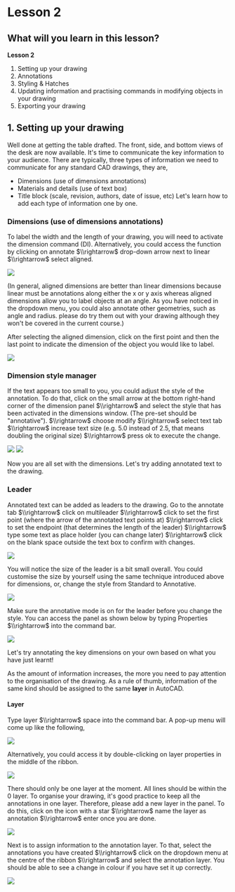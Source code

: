 # Lesson 2
## What will you learn in this lesson?
__Lesson 2__
1. Setting up your drawing
2. Annotations
3. Styling & Hatches
4. Updating information and practising commands in modifying objects in your drawing
5. Exporting your drawing

## 1. Setting up your drawing
Well done at getting the table drafted. The front, side, and bottom views of the desk are now available. It's time to communicate the key information to your audience. There are typically, three types of information we need to communicate for any standard CAD drawings, they are, 
* Dimensions (use of dimensions annotations)
* Materials and details (use of text box)
* Title block (scale, revision, authors, date of issue, etc)
Let's learn how to add each type of information one by one.

### Dimensions (use of dimensions annotations)
To label the width and the length of your drawing, you will need to activate the dimension command (DI). Alternatively, you could access the function by clicking on annotate $\\rightarrow$ drop-down arrow next to linear $\\rightarrow$ select aligned. 

![](https://github.com/ktonguk/autocad/blob/main/lesson2/image/03_dimension.gif)

(In general, aligned dimensions are better than linear dimensions because linear must be annotations along either the x or y axis whereas aligned dimensions allow you to label objects at an angle. As you have noticed in the dropdown menu, you could also annotate other geometries, such as angle and radius. please do try them out with your drawing although they won't be covered in the current course.)

After selecting the aligned dimension, click on the first point and then the last point to indicate the dimension of the object you would like to label. 

![](https://github.com/ktonguk/autocad/blob/main/lesson2/image/04_aligned_dimension.gif)

### Dimension style manager
If the text appears too small to you, you could adjust the style of the annotation. To do that, click on the small arrow at the bottom right-hand corner of the dimension panel $\\rightarrow$ and select the style that has been activated in the dimensions window. (The pre-set should be "annotative"). $\\rightarrow$ choose modify $\\rightarrow$ select text tab $\\rightarrow$ increase text size (e.g. 5.0 instead of 2.5, that means doubling the original size) $\\rightarrow$ press ok to execute the change.

![](https://github.com/ktonguk/autocad/blob/main/lesson2/image/05_dimension_style_manager.png)
![](https://github.com/ktonguk/autocad/blob/main/lesson2/image/06_textsize.png)

Now you are all set with the dimensions. Let's try adding annotated text to the drawing.

### Leader
Annotated text can be added as leaders to the drawing. Go to the annotate tab $\\rightarrow$ click on multileader $\\rightarrow$ click to set the first point (where the arrow of the annotated text points at) $\\rightarrow$ click to set the endpoint (that determines the length of the leader) $\\rightarrow$ type some text as place holder (you can change later) $\\rightarrow$ click on the blank space outside the text box to confirm with changes.

![](https://github.com/ktonguk/autocad/blob/main/lesson2/image/07_leader.gif)

You will notice the size of the leader is a bit small overall. You could customise the size by yourself using the same technique introduced above for dimensions, or, change the style from Standard to Annotative. 

![](https://github.com/ktonguk/autocad/blob/main/lesson2/image/08_annotative.gif)

Make sure the annotative mode is on for the leader before you change the style. You can access the panel as shown below by typing Properties $\\rightarrow$ into the command bar. 

![](https://github.com/ktonguk/autocad/blob/main/lesson2/image/09_annotative_properties.png)

Let's try annotating the key dimensions on your own based on what you have just learnt!

As the amount of information increases, the more you need to pay attention to the organisation of the drawing. As a rule of thumb, information of the same kind should be assigned to the same __layer__ in AutoCAD. 

#### Layer 
Type layer $\\rightarrow$ space into the command bar. A pop-up menu will come up like the following,

![](https://github.com/ktonguk/autocad/blob/main/lesson2/image/01_layer.png)

Alternatively, you could access it by double-clicking on layer properties in the middle of the ribbon.

![](https://github.com/ktonguk/autocad/blob/main/lesson2/image/02_layer_ribbon.png)

There should only be one layer at the moment. All lines should be within the 0 layer. To organise your drawing, it's good practice to keep all the annotations in one layer. Therefore, please add a new layer in the panel. To do this, click on the icon with a star $\\rightarrow$ name the layer as annotation $\\rightarrow$ enter once you are done.

![](https://github.com/ktonguk/autocad/blob/main/lesson2/image/10_newlayer.gif)

Next is to assign information to the annotation layer. To that, select the annotations you have created $\\rightarrow$ click on the dropdown menu at the centre of the ribbon $\\rightarrow$ and select the annotation layer. You should be able to see a change in colour if you have set it up correctly. 

![](https://github.com/ktonguk/autocad/blob/main/lesson2/image/02_layer_ribbon.gif)








